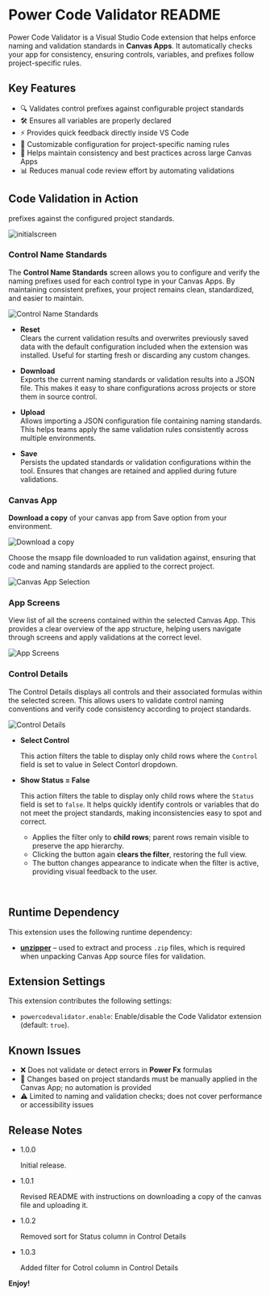 # Power Code Validator README

Power Code Validator is a Visual Studio Code extension that helps enforce naming and validation standards in **Canvas Apps**. It automatically checks your app for consistency, ensuring controls, variables, and prefixes follow project-specific rules.

## Key Features
- 🔍 Validates control prefixes against configurable project standards
- 🛠 Ensures all variables are properly declared
- ⚡ Provides quick feedback directly inside VS Code
- 📂 Customizable configuration for project-specific naming rules
- 🚀 Helps maintain consistency and best practices across large Canvas Apps
- 📊 Reduces manual code review effort by automating validations 


## Code Validation in Action

   prefixes against the configured project standards.

  ![initialscreen](images/screen1.png)

  ### Control Name Standards

  The **Control Name Standards** screen allows you to configure and verify the naming prefixes used for each control type in your Canvas Apps.  By maintaining consistent prefixes, your project remains clean, standardized, and easier to maintain.
 
  ![Control Name Standards](images/screen2.png)

  - **Reset**  
  Clears the current validation results and overwrites previously saved data with the default configuration included when the extension was installed.  Useful for starting fresh or discarding any custom changes.

  - **Download**  
  Exports the current naming standards or validation results into a JSON file.  This makes it easy to share configurations across projects or store them in source control.

  - **Upload**  
  Allows importing a JSON configuration file containing naming standards.  This helps teams apply the same validation rules consistently across multiple environments.

  - **Save**  
  Persists the updated standards or validation configurations within the tool.  Ensures that changes are retained and applied during future validations.

  ### Canvas App

  **Download a copy** of your canvas app from Save option from your environment.

  ![Download a copy](images/screen3a.png)

  Choose the msapp file downloaded to run validation against, ensuring that code and naming standards are applied to the correct project.

   ![Canvas App Selection](images/screen3.png)


  ### App Screens
  View list of all the screens contained within the selected Canvas App.  This provides a clear overview of the app structure, helping users navigate through screens and apply validations at the correct level.

  ![App Screens](images/screen4.png)

  ### Control Details
  The Control Details displays all controls and their associated formulas within the selected screen.  This allows users to validate control naming conventions and verify code consistency according to project standards.

  ![Control Details](images/screen5.png)

  - **Select Control**

    This action filters the table to display only child rows where the `Control` field is set to value in Select Contorl dropdown.

  - **Show Status = False**

      This action filters the table to display only child rows where the `Status` field is set to `false`.  It helps quickly identify controls or variables that do not meet the project standards, making inconsistencies easy to spot and correct.

    - Applies the filter only to **child rows**; parent rows remain visible to preserve the app hierarchy.  
    - Clicking the button again **clears the filter**, restoring the full view.  
    - The button changes appearance to indicate when the filter is active, providing visual feedback to the user.

<br>


## Runtime Dependency

This extension uses the following runtime dependency:

- **[unzipper](https://www.npmjs.com/package/unzipper)** – used to extract and process `.zip` files, which is required when unpacking Canvas App source files for validation.


## Extension Settings

This extension contributes the following settings:

* `powercodevalidator.enable`: Enable/disable the Code Validator extension (default: `true`).


## Known Issues

- ❌ Does not validate or detect errors in **Power Fx** formulas
- 🔄 Changes based on project standards must be manually applied in the Canvas App; no automation is provided
- ⚠️ Limited to naming and validation checks; does not cover performance or accessibility issues


## Release Notes

- 1.0.0

  Initial release.

- 1.0.1

  Revised README with instructions on downloading a copy of the canvas file and uploading it.

- 1.0.2

  Removed sort for Status column in Control Details

- 1.0.3

  Added filter for Cotrol column in Control Details
  


**Enjoy!**
